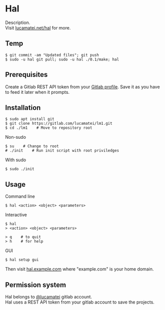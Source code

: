 
# Hal

Description.  
Visit [lucamatei.net/hal](https://) for more.

## Temp
```
$ git commit -am "Updated files"; git push
$ sudo -u hal git pull; sudo -u hal ./0.1/make; hal
```

## Prerequisites
Create a Gitlab REST API token from your [Gitlab profile](https://gitlab.com/-/profile/personal_access_tokens). Save it as you have to feed it later when it prompts.


## Installation

```
$ sudo apt install git
$ git clone https://gitlab.com/lucamatei/lm1.git
$ cd ./lm1    # Move to repository root
```

Non-sudo
```
$ su    # Change to root
# ./init    # Run init script with root priviledges
```

With sudo
```
$ sudo ./init
```

## Usage
Command line
```
$ hal <action> <object> <parameters>
```

Interactive
```
$ hal
> <action> <object> <parameters>

> q    # to quit
> h    # for help
```

GUI  
```
$ hal setup gui
```
Then visit [hal.example.com](https://) where "example.com" is your home domain.

## Permission system
Hal belongs to [@lucamatei](https://gitlab.com/lucamatei) gitlab account.  
Hal uses a REST API token from your gitlab account to save the projects.
